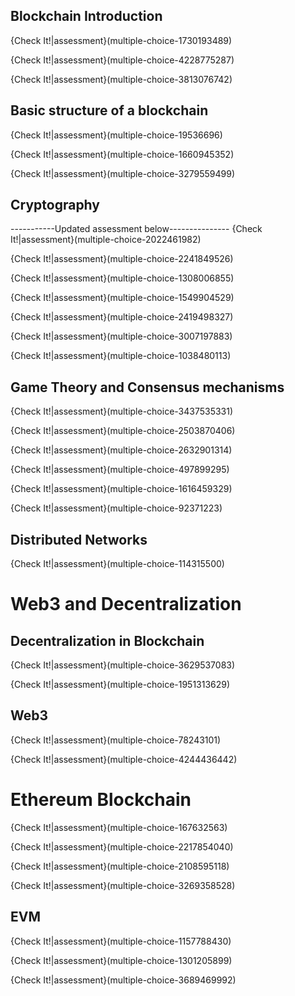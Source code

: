 
## Blockchain Introduction

{Check It!|assessment}(multiple-choice-1730193489)

{Check It!|assessment}(multiple-choice-4228775287)

{Check It!|assessment}(multiple-choice-3813076742)


## Basic structure of a blockchain

{Check It!|assessment}(multiple-choice-19536696)

{Check It!|assessment}(multiple-choice-1660945352)

{Check It!|assessment}(multiple-choice-3279559499)


## Cryptography

-----------Updated assessment below---------------
{Check It!|assessment}(multiple-choice-2022461982)

{Check It!|assessment}(multiple-choice-2241849526)


{Check It!|assessment}(multiple-choice-1308006855)

{Check It!|assessment}(multiple-choice-1549904529)


{Check It!|assessment}(multiple-choice-2419498327)

{Check It!|assessment}(multiple-choice-3007197883)

{Check It!|assessment}(multiple-choice-1038480113)


## Game Theory and Consensus mechanisms

{Check It!|assessment}(multiple-choice-3437535331)

{Check It!|assessment}(multiple-choice-2503870406)

{Check It!|assessment}(multiple-choice-2632901314)

{Check It!|assessment}(multiple-choice-497899295)

{Check It!|assessment}(multiple-choice-1616459329)

{Check It!|assessment}(multiple-choice-92371223)

## Distributed Networks

{Check It!|assessment}(multiple-choice-114315500)


# Web3 and Decentralization

## Decentralization in Blockchain

{Check It!|assessment}(multiple-choice-3629537083)

{Check It!|assessment}(multiple-choice-1951313629)


## Web3

{Check It!|assessment}(multiple-choice-78243101)

{Check It!|assessment}(multiple-choice-4244436442)


# Ethereum Blockchain

{Check It!|assessment}(multiple-choice-167632563)

{Check It!|assessment}(multiple-choice-2217854040)


{Check It!|assessment}(multiple-choice-2108595118)


{Check It!|assessment}(multiple-choice-3269358528)

## EVM

{Check It!|assessment}(multiple-choice-1157788430)

{Check It!|assessment}(multiple-choice-1301205899)



{Check It!|assessment}(multiple-choice-3689469992)


